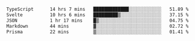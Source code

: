 <!--START_SECTION:waka-->

```txt
TypeScript      14 hrs 7 mins   █████████████░░░░░░░░░░░░   51.89 %
Svelte          10 hrs 6 mins   █████████▒░░░░░░░░░░░░░░░   37.15 %
JSON            1 hr 17 mins    █▒░░░░░░░░░░░░░░░░░░░░░░░   04.75 %
Markdown        44 mins         ▓░░░░░░░░░░░░░░░░░░░░░░░░   02.72 %
Prisma          22 mins         ▒░░░░░░░░░░░░░░░░░░░░░░░░   01.41 %
```

<!--END_SECTION:waka-->

